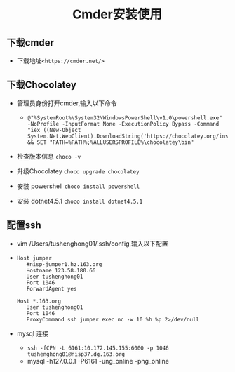 # <center>Cmder安装使用</center>

## 下载cmder

- 下载地址```<https://cmder.net/>```

## 下载Chocolatey

- 管理员身份打开cmder,输入以下命令

  - ```
    @"%SystemRoot%\System32\WindowsPowerShell\v1.0\powershell.exe" -NoProfile -InputFormat None -ExecutionPolicy Bypass -Command "iex ((New-Object System.Net.WebClient).DownloadString('https://chocolatey.org/install.ps1'))" && SET "PATH=%PATH%;%ALLUSERSPROFILE%\chocolatey\bin"
    ```

- 检查版本信息 ```choco -v```

- 升级Chocolatey ```choco upgrade chocolatey```

- 安装 powershell ```choco install powershell```

- 安装 dotnet4.5.1 ```choco install dotnet4.5.1```

## 配置ssh

-  vim /Users/tushenghong01/.ssh/config,输入以下配置

  - ```
    Host jumper
       #nisp-jumper1.hz.163.org
       Hostname 123.58.180.66
       User tushenghong01
       Port 1046
       ForwardAgent yes
    
    Host *.163.org
       User tushenghong01
       Port 1046
       ProxyCommand ssh jumper exec nc -w 10 %h %p 2>/dev/null
    ```

- mysql 连接

  - ```ssh -fCPN -L 6161:10.172.145.155:6000 -p 1046 tushenghong01@nisp37.dg.163.org```
  - mysql -h127.0.0.1 -P6161 -ung_online -png_online

